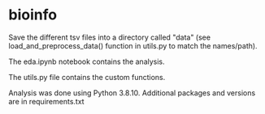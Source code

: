 # bioinfo

Save the different tsv files into a directory called "data" (see load_and_preprocess_data() function in utils.py to match the names/path).

The eda.ipynb notebook contains the analysis.

The utils.py file contains the custom functions. 

Analysis was done using Python 3.8.10. Additional packages and versions are in requirements.txt

